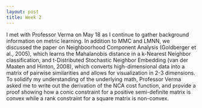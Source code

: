 ```yaml
---
layout: post
title: Week 2
---
```


I met with Professor Verma on May 18 as I continue to gather background information on metric learning. In addition to MMC and LMNN, we discussed the paper on Neighboorhood Component Analysis (Goldberger et al., 2005), which learns the Mahalanobis distance in a k-Nearest Neighbor classification, and t-Distributed Stochastic Neighbor Embedding (van der Maaten and Hinton, 2008), which converts high-dimensional data into a matrix of pairwise similarities and allows for visualization in 2-3 dimensions. To solidify my understanding of the underlying math, Professor Verma asked me to write out the derivation of the NCA cost function, and provide a proof showing how a conic constraint for a positive semi-definite matrix is convex while a rank constraint for a square matrix is non-convex.
